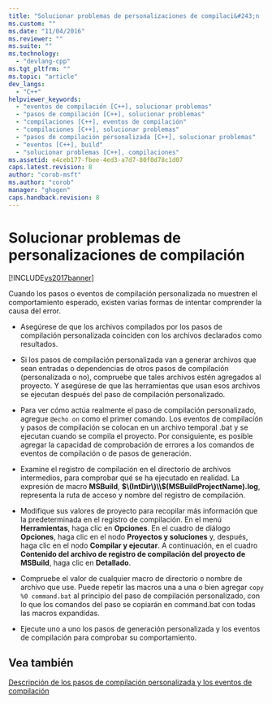```yaml
---
title: "Solucionar problemas de personalizaciones de compilaci&#243;n | Microsoft Docs"
ms.custom: ""
ms.date: "11/04/2016"
ms.reviewer: ""
ms.suite: ""
ms.technology: 
  - "devlang-cpp"
ms.tgt_pltfrm: ""
ms.topic: "article"
dev_langs: 
  - "C++"
helpviewer_keywords: 
  - "eventos de compilación [C++], solucionar problemas"
  - "pasos de compilación [C++], solucionar problemas"
  - "compilaciones [C++], eventos de compilación"
  - "compilaciones [C++], solucionar problemas"
  - "pasos de compilación personalizada [C++], solucionar problemas"
  - "eventos [C++], build"
  - "solucionar problemas [C++], compilaciones"
ms.assetid: e4ceb177-fbee-4ed3-a7d7-80f0d78c1d07
caps.latest.revision: 8
author: "corob-msft"
ms.author: "corob"
manager: "ghogen"
caps.handback.revision: 8
---
```

# Solucionar problemas de personalizaciones de compilaci&#243;n
[!INCLUDE[vs2017banner](../assembler/inline/includes/vs2017banner.md)]

Cuando los pasos o eventos de compilación personalizada no muestren el comportamiento esperado, existen varias formas de intentar comprender la causa del error.  
  
-   Asegúrese de que los archivos compilados por los pasos de compilación personalizada coinciden con los archivos declarados como resultados.  
  
-   Si los pasos de compilación personalizada van a generar archivos que sean entradas o dependencias de otros pasos de compilación \(personalizada o no\), compruebe que tales archivos estén agregados al proyecto.  Y asegúrese de que las herramientas que usan esos archivos se ejecutan después del paso de compilación personalizado.  
  
-   Para ver cómo actúa realmente el paso de compilación personalizado, agregue `@echo on` como el primer comando.  Los eventos de compilación y pasos de compilación se colocan en un archivo temporal .bat y se ejecutan cuando se compila el proyecto.  Por consiguiente, es posible agregar la capacidad de comprobación de errores a los comandos de eventos de compilación o de pasos de generación.  
  
-   Examine el registro de compilación en el directorio de archivos intermedios, para comprobar qué se ha ejecutado en realidad.  La expresión de macro **MSBuild**, **$\(IntDir\)\\$\(MSBuildProjectName\).log**, representa la ruta de acceso y nombre del registro de compilación.  
  
-   Modifique sus valores de proyecto para recopilar más información que la predeterminada en el registro de compilación.  En el menú **Herramientas**, haga clic en **Opciones**.  En el cuadro de diálogo **Opciones**, haga clic en el nodo **Proyectos y soluciones** y, después, haga clic en el nodo **Compilar y ejecutar**.  A continuación, en el cuadro **Contenido del archivo de registro de compilación del proyecto de MSBuild**, haga clic en **Detallado**.  
  
-   Compruebe el valor de cualquier macro de directorio o nombre de archivo que use.  Puede repetir las macros una a una o bien agregar `copy %0 command.bat` al principio del paso de compilación personalizado, con lo que los comandos del paso se copiarán en command.bat con todas las macros expandidas.  
  
-   Ejecute uno a uno los pasos de generación personalizada y los eventos de compilación para comprobar su comportamiento.  
  
## Vea también  
 [Descripción de los pasos de compilación personalizada y los eventos de compilación](../ide/understanding-custom-build-steps-and-build-events.md)